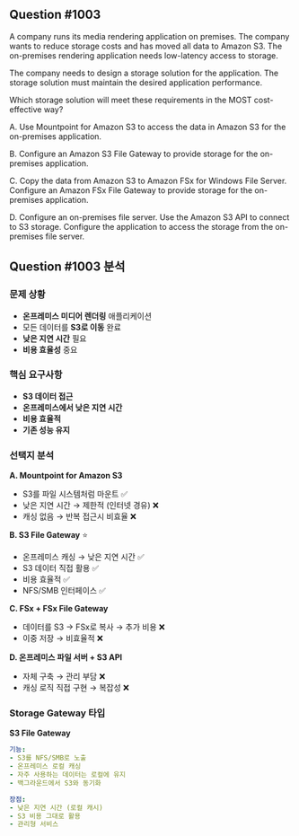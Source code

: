 ## Question #1003
A company runs its media rendering application on premises. The company wants to reduce storage costs and has moved all data to Amazon S3. The on-premises rendering application needs low-latency access to storage.

The company needs to design a storage solution for the application. The storage solution must maintain the desired application performance.

Which storage solution will meet these requirements in the MOST cost-effective way?

A. Use Mountpoint for Amazon S3 to access the data in Amazon S3 for the on-premises application.

B. Configure an Amazon S3 File Gateway to provide storage for the on-premises application.

C. Copy the data from Amazon S3 to Amazon FSx for Windows File Server. Configure an Amazon FSx File Gateway to provide storage for the on-premises application.

D. Configure an on-premises file server. Use the Amazon S3 API to connect to S3 storage. Configure the application to access the storage from the on-premises file server.

## Question #1003 분석

### 문제 상황
- **온프레미스 미디어 렌더링** 애플리케이션
- 모든 데이터를 **S3로 이동** 완료
- **낮은 지연 시간** 필요
- **비용 효율성** 중요

### 핵심 요구사항
- **S3 데이터 접근**
- **온프레미스에서 낮은 지연 시간**
- **비용 효율적**
- **기존 성능 유지**

### 선택지 분석

**A. Mountpoint for Amazon S3**
- S3를 파일 시스템처럼 마운트 ✅
- 낮은 지연 시간 → 제한적 (인터넷 경유) ❌
- 캐싱 없음 → 반복 접근시 비효율 ❌

**B. S3 File Gateway** ⭐
- 온프레미스 캐싱 → 낮은 지연 시간 ✅
- S3 데이터 직접 활용 ✅
- 비용 효율적 ✅
- NFS/SMB 인터페이스 ✅

**C. FSx + FSx File Gateway**
- 데이터를 S3 → FSx로 복사 → 추가 비용 ❌
- 이중 저장 → 비효율적 ❌

**D. 온프레미스 파일 서버 + S3 API**
- 자체 구축 → 관리 부담 ❌
- 캐싱 로직 직접 구현 → 복잡성 ❌

### Storage Gateway 타입

**S3 File Gateway**
```yaml
기능:
- S3를 NFS/SMB로 노출
- 온프레미스 로컬 캐싱
- 자주 사용하는 데이터는 로컬에 유지
- 백그라운드에서 S3와 동기화

장점:
- 낮은 지연 시간 (로컬 캐시)
- S3 비용 그대로 활용
- 관리형 서비스
```
